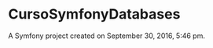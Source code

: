 CursoSymfonyDatabases
=====================

A Symfony project created on September 30, 2016, 5:46 pm.
